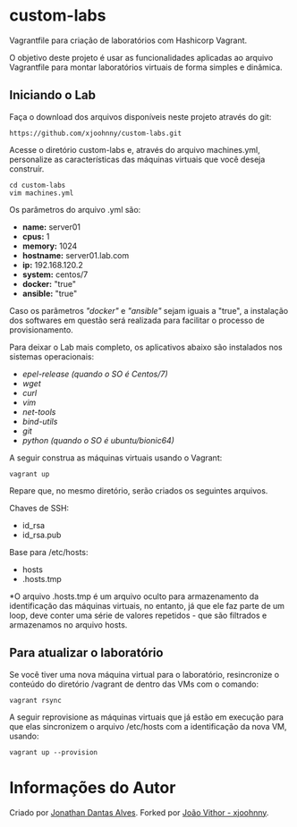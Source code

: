 # custom-labs

Vagrantfile para criação de laboratórios com Hashicorp Vagrant.

O objetivo deste projeto é usar as funcionalidades aplicadas ao arquivo Vagrantfile para montar laboratórios virtuais de forma simples e dinâmica.

## Iniciando o Lab

Faça o download dos arquivos disponíveis neste projeto através do git:

```
https://github.com/xjoohnny/custom-labs.git
```

Acesse o diretório custom-labs e, através do arquivo machines.yml, personalize as características das máquinas virtuais que você deseja construír.

```
cd custom-labs
vim machines.yml
```
Os parâmetros do arquivo .yml são:
- **name:** server01
- **cpus:** 1
- **memory:** 1024
- **hostname:** server01.lab.com
- **ip:** 192.168.120.2
- **system:** centos/7
- **docker:** "true"
- **ansible:** "true"

Caso os parâmetros *"docker"* e *"ansible"* sejam iguais a "true", a instalação dos softwares em questão será realizada para facilitar o processo de provisionamento.

Para deixar o Lab mais completo, os aplicativos abaixo são instalados nos sistemas operacionais:
- *epel-release (quando o SO é Centos/7)*
- *wget*
- *curl*
- *vim*
- *net-tools*
- *bind-utils*
- *git*
- *python (quando o SO é ubuntu/bionic64)*


A seguir construa as máquinas virtuais usando o Vagrant:

```
vagrant up
```

Repare que, no mesmo diretório, serão criados os seguintes arquivos.

Chaves de SSH:

* id_rsa
* id_rsa.pub

Base para /etc/hosts:

* hosts
* .hosts.tmp

*O arquivo .hosts.tmp é um arquivo oculto para armazenamento da identificação das máquinas virtuais, no entanto, já que ele faz parte de um loop, deve conter uma série de valores repetidos - que são filtrados e armazenamos no arquivo hosts.


## Para atualizar o laboratório

Se você tiver uma nova máquina virtual para o laboratório, resincronize o conteúdo do diretório /vagrant de dentro das VMs com o comando:

```
vagrant rsync
```

A seguir reprovisione as máquinas virtuais que já estão em execução para que elas sincronizem o arquivo /etc/hosts com a identificação da nova VM, usando:

```
vagrant up --provision
```

# Informações do Autor

Criado por [Jonathan Dantas Alves](https://www.linkedin.com/in/jonathandantasalves/).
Forked por [João Vithor - xjoohnny](https://www.linkedin.com/in/jvfogaca/).
